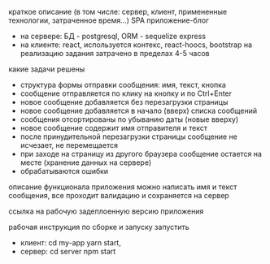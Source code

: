краткое описание (в том числе: сервер, клиент, примененные технологии, затраченное время...)
SPA приложение-блог
- на сервере:
БД - postgresql, ORM - sequelize
express
- на клиенте:
react, используется контекс, react-hoocs, bootstrap
на реализацию задания затрачено в пределах 4-5 часов

какие задачи решены

- структура формы отправки сообщения: имя, текст, кнопка
- сообщение отправляется по клику на кнопку и по Ctrl+Enter
- новое сообщение добавляется без перезагрузки страницы
- новое сообщение добавляется в начало (вверх) списка сообщений
- сообщения отсортированы по убыванию даты (новые вверху)
- новое сообщение содержит имя отправителя и текст
- после принудительной перезагрузки страницы сообщение не исчезает, не перемещается
- при заходе на страницу из другого браузера сообщение остается на месте (хранение данных на сервере)
- обрабатываются ошибки

описание функционала приложения
можно написать имя и текст сообщения, все проходит валидацию и сохраняется на сервер

ссылка на рабочую задеплоенную версию приложения

рабочая инструкция по сборке и запуску
запустить 
- клиент: cd my-app yarn start, 
- сервер: cd server npm start


